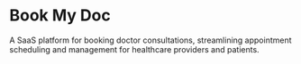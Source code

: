 # Book My Doc

A SaaS platform for booking doctor consultations, streamlining appointment scheduling and management for healthcare providers and patients.
